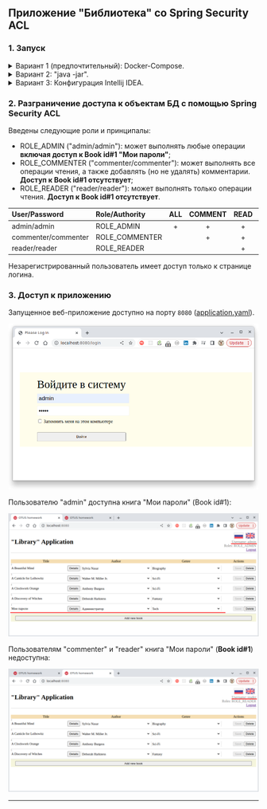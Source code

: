 ## Приложение "Библиотека" со Spring Security ACL

### 1. Запуск

<details>
  <summary>Вариант 1 (предпочтительный): Docker-Compose.</summary>

Приложение докеризировано и запустить его можно с помощью [docker-compose](docker-compose.yaml):

````yaml
$ docker-compose up -d
  [ + ] Running 5/5
  ✔ webapp-pg 4 layers [⣿⣿⣿⣿]      0B/0B      Pulled    10.1s
  ✔ 38a980f2cc8a Already exists                           0.0s
  ✔ de849f1cfbe6 Already exists                           0.0s
  ✔ a7203ca35e75 Already exists                           0.0s
  ✔ 630b03514285 Pull complete                            7.2s
  [ + ] Running 5/5
  ✔ Network spring-09-jdbc_default  Created               0.1s
  ✔ Container docker-hoster         Started               0.6s
  ✔ Container postgres              Healthy              31.5s
  ✔ Container webapp-pg             Started              31.6s
  ✔ Container pgadmin               Started
````

</details>

<details>
  <summary>Вариант 2: "java -jar".</summary>

Артефакт `webapp-pg.jap` является исполняемыми, его следует собрать из корня проекта:

````shell
$ ./mvnw clean install -DskipTests

[INFO] Scanning for projects...
[INFO] 
[INFO] -------------------< ru.otus.spring:spring-09-jdbc >--------------------
[INFO] Building spring 0.0.1-SNAPSHOT
[INFO] --------------------------------[ jar ]---------------------------------
[INFO] 
...
[INFO] ------------------------------------------------------------------------
[INFO] BUILD SUCCESS
[INFO] ------------------------------------------------------------------------
[INFO] Total time:  7.018 s
[INFO] Finished at: 2023-05-16T21:11:35+07:00
[INFO] ------------------------------------------------------------------------
````

После сборки артефакт можно запустить:

````shell
$ cd target

$ java -jar webapp-pg.jar

  .   ____          _            __ _ _
 /\\ / ___'_ __ _ _(_)_ __  __ _ \ \ \ \
( ( )\___ | '_ | '_| | '_ \/ _` | \ \ \ \
 \\/  ___)| |_)| | | | | || (_| |  ) ) ) )
  '  |____| .__|_| |_|_| |_\__, | / / / /
 =========|_|==============|___/=/_/_/_/
 :: Spring Boot ::                (v3.0.6)

...
````

</details>

<details>
  <summary>Вариант 3: Конфигурация Intellij IDEA.</summary>

Запуcтить main-класс [Application.java](../src/main/java/ru/otus/spring/Application.java)
</details>

### 2. Разграничение доступа к объектам БД с помощью Spring Security ACL

Введены следующие роли и принципалы:

- ROLE_ADMIN ("admin/admin"): может выполнять любые операции **включая доступ к Book id#1 "Мои пароли"**;
- ROLE_COMMENTER ("commenter/commenter"): может выполнять все операции чтения, а также добавлять (но не удалять)
  комментарии. **Доступ к Book id#1 отсутствует**;
- ROLE_READER ("reader/reader"): может выполнять только операции чтения. **Доступ к Book id#1 отсутствует**.

| User/Password       | Role/Authority | ALL | COMMENT | READ | ACL |
|:--------------------|:---------------|:---:|:-------:|:----:|:---:|
| admin/admin         | ROLE_ADMIN     |  +  |    +    |  +   |  +  |
| commenter/commenter | ROLE_COMMENTER |     |    +    |  +   |     |
| reader/reader       | ROLE_READER    |     |         |  +   |     |

Незарегистрированный пользователь имеет доступ только к странице логина.

### 3. Доступ к приложению

Запущенное веб-приложение доступно на порту `8080` ([application.yaml](../src/main/resources/application.yaml)).

![login-page.png](login-page.png)

Пользователю "admin" доступна книга "Мои пароли" (Book id#1):

![ACL_admin.png](ACL_admin.png)

Пользователям "commenter" и "reader" книга "Мои пароли" (**Book id#1**) недоступна:

![ACL_user.png](ACL_user.png)

---
